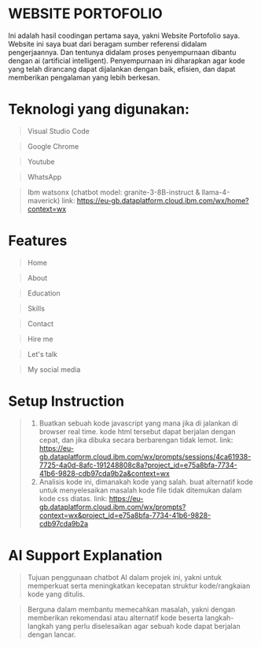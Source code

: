 # WEBSITE PORTOFOLIO
Ini adalah hasil coodingan pertama saya, yakni Website Portofolio saya. Website ini saya buat dari beragam sumber referensi didalam pengerjaannya. Dan tentunya didalam proses penyempurnaan dibantu dengan ai (artificial intelligent). Penyempurnaan ini diharapkan agar kode yang telah dirancang dapat dijalankan dengan baik, efisien, dan dapat memberikan pengalaman yang lebih berkesan. 

# Teknologi yang digunakan:

> Visual Studio Code

> Google Chrome

> Youtube

> WhatsApp

> Ibm watsonx (chatbot model: granite-3-8B-instruct & llama-4-maverick) link: https://eu-gb.dataplatform.cloud.ibm.com/wx/home?context=wx

# Features

> Home

> About

> Education

> Skills

> Contact

> Hire me

> Let's talk

> My social media

# Setup Instruction

> 1. Buatkan sebuah kode javascript yang mana jika di jalankan di browser real time. kode html tersebut dapat berjalan dengan cepat, dan jika dibuka secara berbarengan tidak lemot. link: https://eu-gb.dataplatform.cloud.ibm.com/wx/prompts/sessions/4ca61938-7725-4a0d-8afc-191248808c8a?project_id=e75a8bfa-7734-41b6-9828-cdb97cda9b2a&context=wx
> 2. Analisis kode ini, dimanakah kode yang salah. buat alternatif kode untuk menyelesaikan masalah kode file tidak ditemukan dalam kode css diatas. link: https://eu-gb.dataplatform.cloud.ibm.com/wx/prompts?context=wx&project_id=e75a8bfa-7734-41b6-9828-cdb97cda9b2a

# AI Support Explanation

> Tujuan penggunaan chatbot AI dalam projek ini, yakni untuk memperkuat serta meningkatkan kecepatan struktur kode/rangkaian kode yang ditulis.

> Berguna dalam membantu memecahkan masalah, yakni dengan memberikan rekomendasi atau alternatif kode beserta langkah-langkah yang perlu diselesaikan agar sebuah kode dapat berjalan dengan lancar. 
